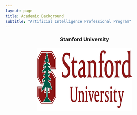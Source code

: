 ```yaml
---
layout: page
title: Academic Background
subtitle: "Artificial Intelligence Professional Program"
---
```

<center>
<h3>Stanford University</h3>
</center>

<center>
<img src="assets/img/Stanford.png" title="Stanford University" width="300" height="200">
</center>
